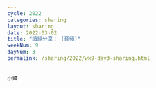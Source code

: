 ```yaml
---
cycle: 2022
categories: sharing
layout: sharing
date: 2022-03-02
title: "讀經分享： (音頻)"
weekNum: 9
dayNum: 3
permalink: /sharing/2022/wk9-day3-sharing.html
---
```


[](https://eccseattle.github.io/media/sharing/2022/wk009/2022-03-02-bin.m4a)

`小錢`
